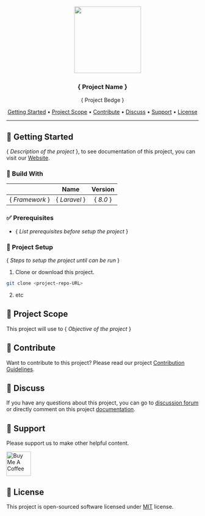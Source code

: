 <br>
<p align="center">
  &nbsp;&nbsp;&nbsp;&nbsp;&nbsp;&nbsp;&nbsp;<a href="https://lncodes.com"><img src="https://lncodes.com/wp-content/uploads/2020/09/lncodes-logo-animated.gif" height="175"></img>
  </a>
</p>

<h3 align="center"><b>{ Project Name }</b></h3>
<p align="center">{ Project Bedge }</p>

<p align="center">
  <a href="#getting-started">Getting Started</a> •
  <a href="#project-scope">Project Scope</a> •
  <a href="#Contribute">Contribute</a> •
  <a href="#discuss">Discuss</a> •
  <a href="#support">Support</a> •
  <a href="#license">License</a>
</p>

---

<h2 id="getting-started"> 🏁 Getting Started </h2>

{ *Description of the project* }, to see documentation of this project, you can visit our [Website](<project-blog-URL>).

### 🔨 Build With
|                 |   Name        | Version       |
|:---------------:|:-------------:|:-------------:|
| { *Framework* } | { *Laravel* } |   { *8.0* }   |
### ✅ Prerequisites
- { *List prerequisites before setup the project* }
### 🚀 Project Setup 
{ *Steps to setup the project until can be run* }
1. Clone or download this project.
``` bash 
git clone <project-repo-URL>
```
2. etc

<h2 id="project-scope">🎯 Project Scope</h2>

This project will use to { *Objective of the project* }

<h2 id="contribute">💖 Contribute</h2>

Want to contribute to this project? Please read our project [Contribution Guidelines](CONTRIBUTING.md).

<h2 id="discuss">💬 Discuss</h2>

If you have any questions about this project, you can go to [discussion forum](../../../discussions) or directly comment on this project [documentation](<project-blog-URL>).

<h2 id="support">💌 Support</h2>

Please support us to make other helpful content.

<a href="https://www.buymeacoffee.com/lncodes" target="_blank"><img src="https://cdn.buymeacoffee.com/buttons/v2/default-yellow.png" alt="Buy Me A Coffee" height="64"></a>

<h2 id="license">📄 License</h2>

This project is open-sourced software licensed under [MIT](../LICENSE) license.
